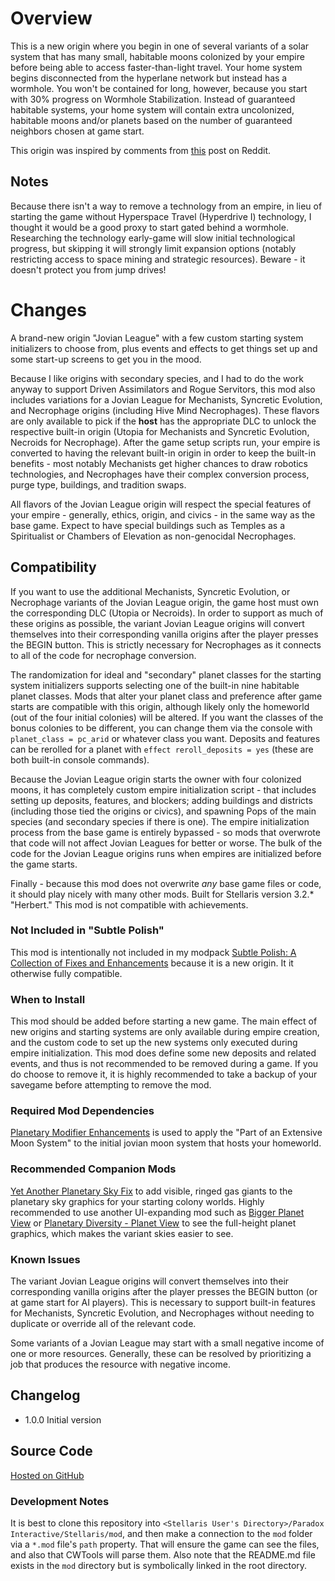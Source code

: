 # Overview

This is a new origin where you begin in one of several variants of a solar system that has many small, habitable moons colonized by your empire before being able to access faster-than-light travel.  Your home system begins disconnected from the hyperlane network but instead has a wormhole.  You won't be contained for long, however, because you start with 30% progress on Wormhole Stabilization.  Instead of guaranteed habitable systems, your home system will contain extra uncolonized, habitable moons and/or planets based on the number of guaranteed neighbors chosen at game start.

This origin was inspired by comments from [this](https://old.reddit.com/r/Stellaris/comments/nbtz5d/4_habitable_moons/) post on Reddit.

## Notes

Because there isn't a way to remove a technology from an empire, in lieu of starting the game without Hyperspace Travel (Hyperdrive I) technology, I thought it would be a good proxy to start gated behind a wormhole.  Researching the technology early-game will slow initial technological progress, but skipping it will strongly limit expansion options (notably restricting access to space mining and strategic resources).  Beware - it doesn't protect you from jump drives!

# Changes

A brand-new origin "Jovian League" with a few custom starting system initializers to choose from, plus events and effects to get things set up and some start-up screens to get you in the mood.

Because I like origins with secondary species, and I had to do the work anyway to support Driven Assimilators and Rogue Servitors, this mod also includes variations for a Jovian League for Mechanists, Syncretic Evolution, and Necrophage origins (including Hive Mind Necrophages).  These flavors are only available to pick if the **host** has the appropriate DLC to unlock the respective built-in origin (Utopia for Mechanists and Syncretic Evolution, Necroids for Necrophage).  After the game setup scripts run, your empire is converted to having the relevant built-in origin in order to keep the built-in benefits - most notably Mechanists get higher chances to draw robotics technologies, and Necrophages have their complex conversion process, purge type, buildings, and tradition swaps.

All flavors of the Jovian League origin will respect the special features of your empire - generally, ethics, origin, and civics - in the same way as the base game.  Expect to have special buildings such as Temples as a Spiritualist or Chambers of Elevation as non-genocidal Necrophages.

## Compatibility

If you want to use the additional Mechanists, Syncretic Evolution, or Necrophage variants of the Jovian League origin, the game host must own the corresponding DLC (Utopia or Necroids).  In order to support as much of these origins as possible, the variant Jovian League origins will convert themselves into their corresponding vanilla origins after the player presses the BEGIN button. This is strictly necessary for Necrophages as it connects to all of the code for necrophage conversion.

The randomization for ideal and "secondary" planet classes for the starting system initializers supports selecting one of the built-in nine habitable planet classes. Mods that alter your planet class and preference after game starts are compatible with this origin, although likely only the homeworld (out of the four initial colonies) will be altered. If you want the classes of the bonus colonies to be different, you can change them via the console with `planet_class = pc_arid` or whatever class you want. Deposits and features can be rerolled for a planet with `effect reroll_deposits = yes` (these are both built-in console commands).

Because the Jovian League origin starts the owner with four colonized moons, it has completely custom empire initialization script - that includes setting up deposits, features, and blockers; adding buildings and districts (including those tied the origins or civics), and spawning Pops of the main species (and secondary species if there is one). The empire initialization process from the base game is entirely bypassed - so mods that overwrote that code will not affect Jovian Leagues for better or worse. The bulk of the code for the Jovian League origins runs when empires are initialized before the game starts.

Finally - because this mod does not overwrite _any_ base game files or code, it should play nicely with many other mods.  Built for Stellaris version 3.2.\* "Herbert."  This mod is not compatible with achievements.

### Not Included in "Subtle Polish"

This mod is intentionally not included in my modpack [Subtle Polish: A Collection of Fixes and Enhancements](https://steamcommunity.com/sharedfiles/filedetails/?id=2522974089) because it is a new origin.  It it otherwise fully compatible.

### When to Install

This mod should be added before starting a new game.  The main effect of new origins and starting systems are only available during empire creation, and the custom code to set up the new systems only executed during empire initialization.  This mod does define some new deposits and related events, and thus is not recommended to be removed during a game.  If you do choose to remove it, it is highly recommended to take a backup of your savegame before attempting to remove the mod.

### Required Mod Dependencies

[Planetary Modifier Enhancements](https://steamcommunity.com/workshop/filedetails/?id=2496357128) is used to apply the "Part of an Extensive Moon System" to the initial jovian moon system that hosts your homeworld.

### Recommended Companion Mods

[Yet Another Planetary Sky Fix](https://steamcommunity.com/sharedfiles/filedetails/?id=2527918521) to add visible, ringed gas giants to the planetary sky graphics for your starting colony worlds.  Highly recommended to use another UI-expanding mod such as [Bigger Planet View](https://steamcommunity.com/sharedfiles/filedetails/?id=1587178040) or [Planetary Diversity - Planet View](https://steamcommunity.com/sharedfiles/filedetails/?id=1866576239) to see the full-height planet graphics, which makes the variant skies easier to see.

### Known Issues

The variant Jovian League origins will convert themselves into their corresponding vanilla origins after the player presses the BEGIN button (or at game start for AI players). This is necessary to support built-in features for Mechanists, Syncretic Evolution, and Necrophages without needing to duplicate or override all of the relevant code.

Some variants of a Jovian League may start with a small negative income of one or more resources. Generally, these can be resolved by prioritizing a job that produces the resource with negative income.

## Changelog

* 1.0.0 Initial version

## Source Code

[Hosted on  GitHub](https://github.com/corsairmarks/origin_jovian_league)

### Development Notes

It is best to clone this repository into `<Stellaris User's Directory>/Paradox Interactive/Stellaris/mod`, and then make a connection to the `mod` folder via a `*.mod` file's `path` property.  That will ensure the game can see the files, and also that CWTools will parse them.  Also note that the README.md file exists in the `mod` directory but is symbolically linked in the root directory.